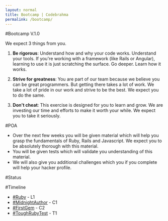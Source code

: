 ```yaml
---
layout: normal
title: Bootcamp | Codebrahma
permalink: /bootcamp/
---
```



#Bootcamp V.1.0

We expect 3 things from you.

1. __Be rigorous__: Understand how and why your code works. Understand your tools. If you're working with a framework (like Rails or Angular), learning to use it is just scratching the surface. Go deeper. Learn how it works.

2. __Strive for greatness__: You are part of our team because we believe you can be great programmers. But getting there takes a lot of work. We take a lot of pride in our work and strive to be the best. We expect you to do the same.

3. __Don't cheat__: This exercise is designed for you to learn and grow. We are investing our time and efforts to make it worth your while. We expect you to take it seriously.

#POA

* Over the next few weeks you will be given material which will help you grasp the fundamentals of Ruby, Rails and Javascript. We expect you to be absolutely thorough with this material.
* You will be given tests which will validate you understanding of this material.
* We will also give you additional challenges which you if you complete will help your hacker profile.

#Status
<script src="https://gist.github.com/nithinkrishna/41997aac1935885d8db8.js"></script>

#Timeline

* [&#35;Ruby](/bootcamp/lesson/1) - L1
* [&#35;MidnightAuthor](/bootcamp/challenge/1) - C1
* [&#35;FirstGem](/bootcamp/challenge/2) - C2
* [&#35;ToughRubyTest](/bootcamp/test/1) - T1

